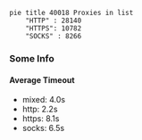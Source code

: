 
```mermaid
pie title 40018 Proxies in list
    "HTTP" : 28140
    "HTTPS": 10782
    "SOCKS" : 8266
```

### Some Info
#### Average Timeout

- mixed: 4.0s
- http: 2.2s
- https: 8.1s
- socks: 6.5s
